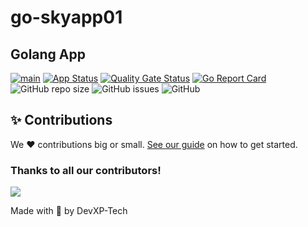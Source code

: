 # go-skyapp01
## Golang App


[![main](https://github.com/cwiklik/go-skyapp01/actions/workflows/main.yaml/badge.svg)](https://github.com/cwiklik/go-skyapp01/actions/workflows/main.yaml)
[![App Status](https://argocd.diegoluisi.eti.br/api/badge?name=dev-go-skyapp01&revision=true)](https://argocd.diegoluisi.eti.br/applications/dev-go-skyapp01)
[![Quality Gate Status](https://sonar.diegoluisi.eti.br/api/project_badges/measure?project=go-skyapp01&metric=alert_status&token=b14766ec092e3b15374e9205ab6fa63ce4e6ca0e)](https://sonar.diegoluisi.eti.br/dashboard?id=go-skyapp01)
[![Go Report Card](https://goreportcard.com/badge/github.com/cwiklik/go-skyapp01)](https://goreportcard.com/report/github.com/cwiklik/go-skyapp01)
![GitHub repo size](https://img.shields.io/github/repo-size/cwiklik/go-skyapp01)
![GitHub issues](https://img.shields.io/github/issues/cwiklik/go-skyapp01)
![GitHub](https://img.shields.io/github/license/cwiklik/go-skyapp01)


## ✨ Contributions

We ❤️ contributions big or small. [See our guide](contributing.md) on how to get started.

### Thanks to all our contributors!

<a href="https://github.com/devxp-tech/go-skyapp01/graphs/contributors">
  <img src="https://contrib.rocks/image?repo=devxp-tech/go-skyapp01" />
</a>

Made with 💜 by DevXP-Tech
